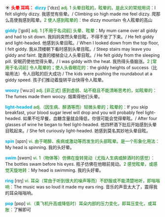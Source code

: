 ☀ <font color="red">**头晕 耳鸣：**</font>
<font color="sky blue">**dizzy**</font> ['dɪzɪ] 
<font color="rgb(227, 108, 9)">adj. 1 头晕目眩的，眩晕的。是此义的常规用词：</font>I felt slightly dizzy. 我感觉有些晕。/ Climbing so high made me feel dizzy. 爬那么高使我感到眩晕。<font color="rgb(227, 108, 9)">2 使人感到眩晕的：</font>the dizzy mountain 令人眩晕的高山
           
<font color="sky blue">**giddy**</font> [ˈgɪdi]
<font color="rgb(227, 108, 9)">adj. 1 [不用于名词前] 头晕、眩晕：</font>My mum came over all giddy and had to sit down. 我妈妈突然头晕目眩，不得不坐了下来。/ He felt giddy and light-headed. 他感到头晕目眩。/ When I looked down from the top floor, I felt giddy. 我从顶楼朝下看时感到头晕目眩。/ Steep stairs may leave you giddy and faint. 陡直的楼梯会让人头晕目眩。/ He felt giddy from the sleeping pill. 安眠药使他觉得头晕。/ I was giddy with the heat. 我热得头昏脑涨。<font color="rgb(227, 108, 9)">2 [常用于名词前] 令人眩晕的；使人头昏眼花的：</font>the giddy heights of success（比喻用法）令人目眩的巨大成功 / The kids were pushing the roundabout at a giddy speed. 孩子们推动着旋转平台快得令人眩晕。
           
<font color="sky blue">**woozy**</font> [ˈwu:zi]
<font color="rgb(227, 108, 9)">adj. [非正式] 感到虚弱、站不稳且不能清晰思考的，如眩晕的：</font>The fumes made them woozy. 烟熏得他们头晕。
           
<font color="sky blue">**light-headed**</font> 
<font color="rgb(227, 108, 9)">adj.（因生病、醉酒等而）轻微头晕的；眩晕的：</font>If you skip breakfast, your blood sugar level will drop and you will probably feel light-headed. 如果不吃早餐，血糖含量就会降低，你很可能会觉得晕眩。/ After four glasses of wine he began to feel light-headed. 他四杯酒下肚后开始感到头晕目眩起来。/ She felt curiously light-headed. 她感到莫名其妙地头晕目眩。

<font color="sky blue">**spin**</font> [spɪn] 
<font color="rgb(227, 108, 9)">vi. 由于喝醉、疾病或激动等而发生的头部眩晕。是一个形象化用法：</font>My head is spinning. 我的头好晕。

<font color="sky blue">**swim**</font> [swɪm] 
<font color="rgb(227, 108, 9)">vi. 1（物体等）仿佛在旋转晃动（尤指人生病或醉酒时的感觉）：</font>The bottles swam before his eyes. 瓶子仿佛在他眼前晃动。<font color="rgb(227, 108, 9)">2 感觉眩晕，或感觉天旋地转：</font>My head is swimming. 我的头好晕。

<font color="sky blue">**ring**</font> [rɪŋ] 
<font color="rgb(227, 108, 9)">vi. 耳朵（常由于听到很大的噪声等而）不舒服或不能清楚地听，即嗡嗡响：</font>The music was so loud it made my ears ring. 音乐的声音太大了，震得我的耳朵嗡嗡响。

<font color="sky blue">**pop**</font> [pɒp] 
<font color="rgb(227, 108, 9)">vi.（乘飞机升高或降低时）耳朵内部的压力变化，即耳压变化，或耳胀：</font>了解即可

